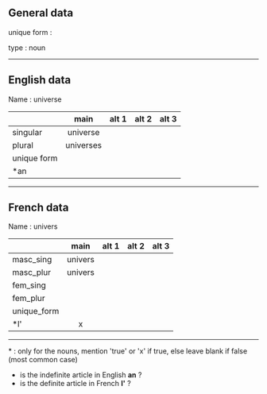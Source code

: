 ## General data

unique form :

type : noun

---

## English data

Name : universe

|             |   main    | alt 1 | alt 2 | alt 3 |
| :---------- | :-------: | :---: | :---: | ----- |
| singular    | universe  |       |       |       |
| plural      | universes |       |       |       |
| unique form |           |       |       |       |
| \*an        |           |       |       |       |

---

## French data

Name : univers

|             |  main   | alt 1 | alt 2 | alt 3 |
| :---------- | :-----: | :---: | :---: | :---: |
| masc_sing   | univers |       |       |       |
| masc_plur   | univers |       |       |       |
| fem_sing    |         |       |       |       |
| fem_plur    |         |       |       |       |
| unique_form |         |       |       |       |
| \*l'        |    x    |       |       |       |

---

\* : only for the nouns, mention 'true' or 'x' if true, else leave blank if false (most common case)

- is the indefinite article in English **an** ?
- is the definite article in French **l'** ?
